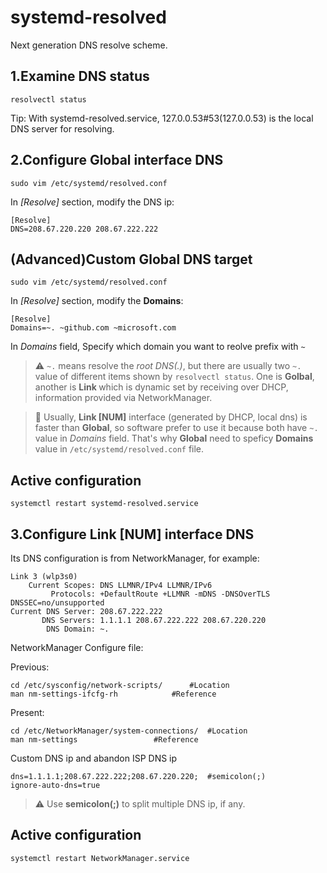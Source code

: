 # systemd-resolved
Next generation DNS resolve scheme.

## 1.Examine DNS status

```
resolvectl status
```

Tip: With systemd-resolved.service, 127.0.0.53#53(127.0.0.53) is the local DNS server for resolving.

## 2.Configure **Global** interface DNS

```[bash]
sudo vim /etc/systemd/resolved.conf
```

In *[Resolve]* section, modify the DNS ip:

```[vim]
[Resolve]
DNS=208.67.220.220 208.67.222.222
```

## (Advanced)Custom **Global** DNS target

```[bash]
sudo vim /etc/systemd/resolved.conf
```

In *[Resolve]* section, modify the **Domains**:

```[vim]
[Resolve]
Domains=~. ~github.com ~microsoft.com
```

In *Domains* field, Specify which domain you want to reolve prefix with `~`

> :warning: `~.` means resolve the *root DNS(.)*, but there are usually two `~.` value of different items shown by `resolvectl status`. One is **Golbal**, another is **Link <num>** which is dynamic set by receiving over DHCP, information provided via NetworkManager.

> :hankey: Usually, **Link [NUM]** interface (generated by DHCP, local dns) is faster than  **Global**, so software prefer to use it because both have `~.` value in *Domains* field. That's why **Global** need to speficy **Domains** value in `/etc/systemd/resolved.conf` file.


## Active configuration

```[bash]
systemctl restart systemd-resolved.service
```

## 3.Configure **Link [NUM]** interface DNS

Its DNS configuration is from NetworkManager, for example:

```[bash]
Link 3 (wlp3s0)
    Current Scopes: DNS LLMNR/IPv4 LLMNR/IPv6                                   
         Protocols: +DefaultRoute +LLMNR -mDNS -DNSOverTLS DNSSEC=no/unsupported
Current DNS Server: 208.67.222.222                                              
       DNS Servers: 1.1.1.1 208.67.222.222 208.67.220.220                       
        DNS Domain: ~.                                                          
```

NetworkManager Configure file:

Previous:

```[bash]
cd /etc/sysconfig/network-scripts/		#Location
man nm-settings-ifcfg-rh			#Reference
```

Present:

```[bash]
cd /etc/NetworkManager/system-connections/	#Location
man nm-settings					#Reference
```

Custom DNS ip and abandon ISP DNS ip

```[vim]
dns=1.1.1.1;208.67.222.222;208.67.220.220;	#semicolon(;)
ignore-auto-dns=true
```

> :warning: Use **semicolon(;)** to split multiple DNS ip, if any.

## Active configuration

```[bash]
systemctl restart NetworkManager.service 
```
